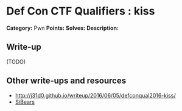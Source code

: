 # Def Con CTF Qualifiers : kiss

**Category:** Pwn
**Points:**
**Solves:**
**Description:**



## Write-up

(TODO)

## Other write-ups and resources

* http://j31d0.github.io/writeup/2016/06/05/defconqual2016-kiss/
* [SiBears](http://sibears.ru/labs/DEF-CON-CTF-Quals-2016-kiss/)
